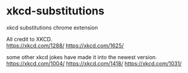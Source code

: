 xkcd-substitutions
==================

xkcd substitutions chrome extension

All credit to XKCD.  
https://xkcd.com/1288/
https://xkcd.com/1625/

some other xkcd jokes have made it into the newest version.
https://xkcd.com/1004/
https://xkcd.com/1418/
https://xkcd.com/1031/